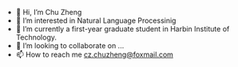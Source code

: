 - 👋 Hi, I’m Chu Zheng
- 👀 I’m interested in Natural Language Processinig
- 🌱 I’m currently a first-year graduate student in Harbin Institute of Technology.
- 💞️ I’m looking to collaborate on ...
- 📫 How to reach me cz.chuzheng@foxmail.com


